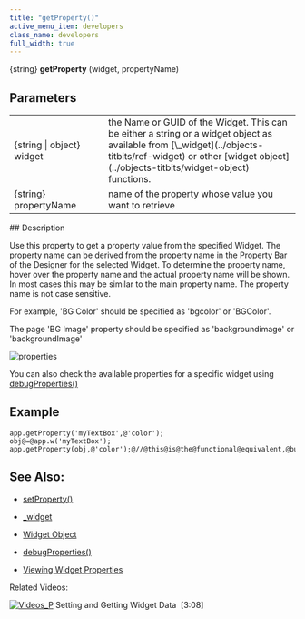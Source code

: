 ```yaml
---
title: "getProperty()"
active_menu_item: developers
class_name: developers
full_width: true
---
```



{string} **getProperty** (widget, propertyName)

## Parameters

<table>
<tr>
<td width="158">
{string | object} widget

</td>
<td width="20">
</td>
<td width="702">
the Name or GUID of the Widget. This can be either a string or a widget object as available from [\_widget](../objects-titbits/ref-widget) or other [widget object](../objects-titbits/widget-object) functions.

</td>
</tr>
<tr>
<td width="158">
{string} propertyName

</td>
<td width="20">
</td>
<td width="702">
name of the property whose value you want to retrieve

</td>
</tr>
</table>
## Description

Use this property to get a property value from the specified Widget. The property name can be derived from the property name in the Property Bar of the Designer for the selected Widget. To determine the property name, hover over the property name and the actual property name will be shown. In most cases this may be similar to the main property name. The property name is not case sensitive.

For example, 'BG Color' should be specified as 'bgcolor' or 'BGColor'.

The page 'BG Image' property should be specified as 'backgroundimage' or 'backgroundImage'

![properties](/img/docs/properties.png)

You can also check the available properties for a specific widget using [debugProperties()](../app-functions/debugproperties)

## Example

    app.getProperty('myTextBox',@'color');
    obj@=@app.w('myTextBox');
    app.getProperty(obj,@'color');@//@this@is@the@functional@equivalent,@but@shows@how@a@Widget@object@can@be@passed
   

## See Also:

 - [setProperty()](setproperty.htm)

 - [\_widget](../objects-titbits/ref-widget)

 - [Widget Object](../objects-titbits/widget-object)

 - [debugProperties()](../app-functions/debugproperties)

 - [Viewing Widget Properties](../../client-scripting-overview/debugging-ac-scripts/viewing-widget-properties)

Related Videos:

[![Videos\_P](/img/docs/videos_p.png)](http://www.youtube.com/v/VTypeamWf5E?autoplay=1&hd=1&fs=1&showsearch=0&rel=0&) Setting and Getting Widget Data  [3:08]

